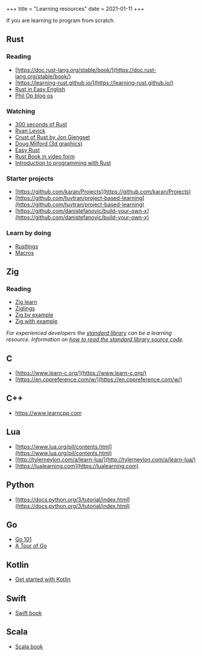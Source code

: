 +++
title = "Learning resources"
date = 2021-01-11
+++

If you are learning to program from scratch.

## Rust

### Reading

* [https://doc.rust-lang.org/stable/book/](https://doc.rust-lang.org/stable/book/)
* [https://learning-rust.github.io/](https://learning-rust.github.io/)
* [Rust in Easy English](https://github.com/Dhghomon/easy_rust)
* [Phil Op blog os](https://os.phil-opp.com/)

### Watching

* [300 seconds of Rust](https://www.youtube.com/watch?v=9fZQEbwGNT8&list=PLwhLlO5Vugx6KCwTpW_4fUeES2jdkDSW9)
* [Ryan Levick](https://www.youtube.com/channel/UCpeX4D-ArTrsqvhLapAHprQ/videos)
* [Crust of Rust by Jon Gjengset](https://www.youtube.com/watch?v=rAl-9HwD858&list=PLqbS7AVVErFiWDOAVrPt7aYmnuuOLYvOa)
* [Doug Milford (3d graphics)](https://www.youtube.com/channel/UCmBgC0JN41HjyjAXfkdkp-Q)
* [Easy Rust](https://www.youtube.com/playlist?list=PLfllocyHVgsRwLkTAhG0E-2QxCf-ozBkk)
* [Rust Book in video form](https://www.youtube.com/watch?v=OX9HJsJUDxA&list=PLai5B987bZ9CoVR-QEIN9foz4QCJ0H2Y8)
* [Introduction to programming with Rust](https://www.youtube.com/rhymu8354)

### Starter projects

* [https://github.com/karan/Projects](https://github.com/karan/Projects)
* [https://github.com/tuvtran/project-based-learning](https://github.com/tuvtran/project-based-learning)
* [https://github.com/danistefanovic/build-your-own-x](https://github.com/danistefanovic/build-your-own-x)

### Learn by doing

* [Rustlings](https://github.com/rust-lang/rustlings)
* [Macros](https://github.com/jonhoo/proc-macro-workshop)

## Zig

### Reading 

* [Zig learn](https://ziglearn.org/)
* [Ziglings](https://github.com/ratfactor/ziglings)
* [Zig by example](https://zig-by-example.github.io/)
* [Zig with example](https://nofmal.github.io/zig-with-example/)

*For experienced developers the [standard
library](https://github.com/ziglang/zig/tree/master/lib/std) can be a learning
resource.
Information on [how to read the standard library source
code](https://github.com/ziglang/zig/wiki/How-to-read-the-standard-library-source-code).*

## C

* [https://www.learn-c.org/](https://www.learn-c.org/)
* [https://en.cppreference.com/w/](https://en.cppreference.com/w/)

## C++

* <https://www.learncpp.com>

## Lua

* [https://www.lua.org/pil/contents.html](https://www.lua.org/pil/contents.html)
* [http://tylerneylon.com/a/learn-lua/](http://tylerneylon.com/a/learn-lua/)
* [https://lualearning.com](https://lualearning.com)

## Python

* [https://docs.python.org/3/tutorial/index.html](https://docs.python.org/3/tutorial/index.html)

## Go

* [Go 101](https://go101.org/article/101.html)
* [A Tour of Go](https://tour.golang.org/welcome/1)


## Kotlin

* [Get started with Kotlin](https://kotlinlang.org/docs/getting-started.html)

## Swift

* [Swift book](https://docs.swift.org/swift-book/)

## Scala

* [Scala book](https://docs.scala-lang.org/overviews/scala-book/introduction.html)
